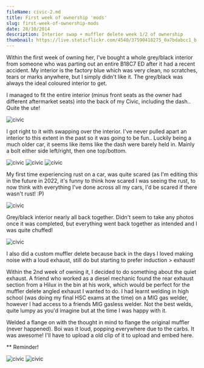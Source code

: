 ```yaml
---
fileName: civic-2.md
title: First week of ownership 'mods'
slug: first-week-of-ownership-mods
date: 28/10/2014
description: Interior swap + muffler delete week 1/2 of ownership
thumbnail: https://live.staticflickr.com/4540/37590418275_0a7bdabcc1_b.jpg
---
```


Within the first week of owning her, I've bought a whole grey/black interior from someone who was parting out an entire B18C7 ED after it had a recent accident. My interior is the factory blue which was very clean, no scratches, tears or marks anywhere, but I simply didn't like it. The grey/black was always the ideal coloured interior to get.

I managed to fit the entire interior (minus front seats as the owner had different aftermarket seats) into the back of my Civic, including the dash.. Quite the ute!

![civic](https://live.staticflickr.com/4559/38421630146_7bc07d533e_b.jpg)

I got right to it with swapping over the interior. I've never pulled apart an interior to this extent in the past so it was going to be fun.. Luckily being a much older car, it seems like items like the dash were barely held in. Mainly a bolt either side left/right, then one top/bottom.

![civic](https://live.staticflickr.com/65535/52404270805_8e53a387e2_b.jpg)
![civic](https://live.staticflickr.com/65535/52403837066_b6f0aa25ed_b.jpg)
![civic](https://live.staticflickr.com/65535/52404124289_74f663a6ba_b.jpg)

My first time experiencing rust on a car, was quite scared (as I'm editing this in the future in 2022, it's funny to think how scared I was seeing the rust, to now think with everything I've done across all my cars, I'd be scared if there wasn't rust! :P)

![civic](https://live.staticflickr.com/65535/52403837071_53cf52130e_b.jpg)

Grey/black interior nearly all back together. Didn't seem to take any photos once it was completed, but everything went back together as intended and I was quite chuffed!

![civic](https://live.staticflickr.com/65535/52403837141_4c3634f7d4_b.jpg)

I also did a custom muffler delete because back in the days I loved making noise with a loud exhaust, still do but starting to prefer induction > exhaust!

Within the 2nd week of owning it, I decided to do something about the quiet exhaust. A friend who worked as a diesel mechanic found the rear exhaust section from a Hilux in the bin at his work, which would be perfect for the muffler delete angled exhaust I wanted to do. I had learnt welding in high school (was doing my final HSC exams at the time) on a MIG gas welder, however I had access to a friends MIG gasless welder. Not the best welds, quite lumpy as you'd imagine but at the time I was happy with it.

Welded a flange on with the thought in mind to flange the original muffler (never happened). Boi was it loud, popping everywhere due to the carbs. It was awesome! I'll have to upload a old clip of it to upload and embed here.

** Reminder!

![civic](https://live.staticflickr.com/4540/37590418275_0a7bdabcc1_b.jpg)
![civic](https://live.staticflickr.com/65535/52404270820_001915612e_b.jpg)